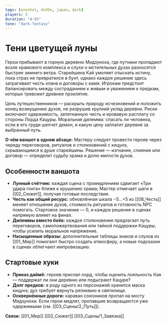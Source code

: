 ```yaml
---
tags: [oneshot, dnd5e, japan, dark]
players: 5
duration: "4-5h"
tone: "dark-fantasy"
---
```


# Тени цветущей луны

Герои прибывают в горную деревню Мидзуноха, где путники пропадают возле храмового комплекса и слухи о мстительных духах разносятся быстрее зимнего ветра. Старейшина Кай умоляет отыскать истину, пока страх не превратился в бунт, однако каждое решение здесь затрагивает честь клана и договоры с ками. Игрокам предстоит балансировать между состраданием к живым и уважением к предкам, которых тревожит древнее проклятие.

Цель путешественников — раскрыть природу исчезновений и положить конец возмущению духов, не разрушив хрупкий уклад деревни. Риски включают одержимость, запятнанную честь и кровавую расплату со стороны Лорда Кацуры. Моральная дилемма: спасать ли человека, если в его груди шепчет демон, и какую цену заплатит деревня за выбранный путь.

**О чём ваншот в одном абзаце:** Мастеру следует провести героев через череду переговоров, ритуалов и столкновений с кицунэ, скрывающимся в душе старейшины. Решение — изгнание, слияние или договор — определит судьбу храма и долю милости духов.

## Особенности ваншота
- **Лунный счётчик:** каждая сцена с промедлением сдвигает «Три удара гонга» ближе к крушению храма; Мастер отмечает шаги в [[02_Сюжет]], получая готовые последствия.
- **Честь как общий ресурс:** обновлённая шкала −5…+5 из [[08_Честь]] меняет отношение духов, стоимость ритуалов и готовность NPC помогать. Стартовое значение — 0, и каждое решение в сценах напрямую влияет на финал.
- **Дилеммы вместо боёв:** каждое столкновение предлагает путь переговоров, самопожертвования или тайной поддержки Кацуры, чтобы усилить моральное напряжение.
- **Насыщенные образы:** дополнительные таблицы знаков и слухов из [[01_Мир]] помогают быстро создать атмосферу, а новые подсказки в сценах облегчают импровизацию.

## Стартовые хуки
- **Приказ даймё:** героев прислал лорд, чтобы оценить лояльность Кая — поддержат ли они деревню или подыграют Кацуре?
- **Долг предков:** в роду одного из персонажей хранится маска кицунэ; дух требует вернуть реликвию в святилище.
- **Осквернённые дороги:** караван союзников пропал на мосту Мидзунохи. Если герои медлят, пропавшие возвращаются уже одержимыми (см. [[03_Сцены/2_Путь]]).

**Связи:** [[01_Мир]] [[02_Сюжет]] [[03_Сцены/1_Завязка]]

